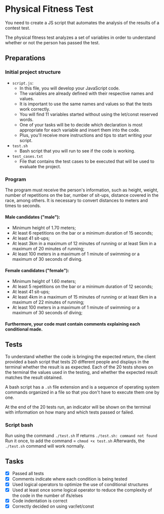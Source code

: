 # Physical Fitness Test

You need to create a JS script that automates the analysis of the results of a contest test.

The physical fitness test analyzes a set of variables in order to understand whether or not the person has passed the test.

## Preparations

### Initial project structure

- `script.js`:
   - In this file, you will develop your JavaScript code.
   - The variables are already defined with their respective names and values.
   - It is important to use the same names and values so that the tests work correctly.
   - You will find 11 variables started without using the let/const reserved words.
   - One of your tasks will be to decide which declaration is most appropriate for each variable and insert them into the code.
   - Plus, you'll receive more instructions and tips to start writing your script.
- `test.sh`
   - Bash script that you will run to see if the code is working.
- `test_cases.txt`
   - File that contains the test cases to be executed that will be used to evaluate the project.

### Program

The program must receive the person's information, such as height, weight, number of repetitions on the bar, number of sit-ups, distance covered in the race, among others.
It is necessary to convert distances to meters and times to seconds.

#### Male candidates ("male"):

- Minimum height of 1.70 meters;
- At least 6 repetitions on the bar or a minimum duration of 15 seconds;
- At least 41 sit-ups;
- At least 3km in a maximum of 12 minutes of running or at least 5km in a maximum of 20 minutes of running;
- At least 100 meters in a maximum of 1 minute of swimming or a maximum of 30 seconds of diving.

#### Female candidates ("female"):

- Minimum height of 1.60 meters;
- At least 5 repetitions on the bar or a minimum duration of 12 seconds;
- At least 41 sit-ups;
- At least 4km in a maximum of 15 minutes of running or at least 6km in a maximum of 22 minutes of running;
- At least 100 meters in a maximum of 1 minute of swimming or a maximum of 30 seconds of diving;

#### Furthermore, your code must contain comments explaining each conditional made.


## Tests

To understand whether the code is bringing the expected return, the client provided a bash script that tests 20 different people and displays in the terminal whether the result is as expected. 
Each of the 20 tests shows on the terminal the values used in the testing, and whether the expected result matches the result obtained.

A bash script has a `.sh` file extension and is a sequence of operating system commands organized in a file so that you don't have to execute them one by one.

At the end of the 20 tests run, an indicator will be shown on the terminal with information on how many and which tests passed or failed.

### Script bash

Run using the command `./test.sh`
If returns `./test.sh: command not found`
Run it once, to add the command = `chmod +x test.sh`
Afterwards, the `./test.sh` command will work normally.


## Tasks

- [x] Passed all tests
- [x] Comments indicate where each condition is being tested
- [x] Used logical operators to optimize the use of conditional structures
- [x] Used at least once some logical operator to reduce the complexity of the code in the number of ifs/elses
- [x] Code indentation is correct
- [x] Correctly decided on using var/let/const
